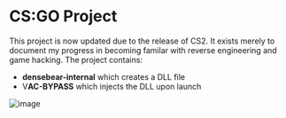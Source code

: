 # CS:GO Project

This project is now updated due to the release of CS2. It exists merely to document my progress in becoming familar with reverse engineering and game hacking. The project contains:
* **densebear-internal** which creates a DLL file
* V**AC-BYPASS** which injects the DLL upon launch

  
![image](https://user-images.githubusercontent.com/74503398/179643417-30212bdf-5d13-43ea-be46-804e27e945ba.png)

